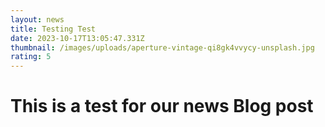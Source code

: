```yaml
---
layout: news
title: Testing Test
date: 2023-10-17T13:05:47.331Z
thumbnail: /images/uploads/aperture-vintage-qi8gk4vvycy-unsplash.jpg
rating: 5
---
```


# This is a test for our news Blog post
